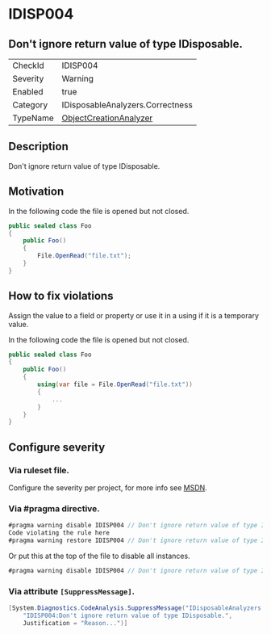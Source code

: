 # IDISP004
## Don't ignore return value of type IDisposable.

<!-- start generated table -->
<table>
<tr>
  <td>CheckId</td>
  <td>IDISP004</td>
</tr>
<tr>
  <td>Severity</td>
  <td>Warning</td>
</tr>
<tr>
  <td>Enabled</td>
  <td>true</td>
</tr>
<tr>
  <td>Category</td>
  <td>IDisposableAnalyzers.Correctness</td>
</tr>
<tr>
  <td>TypeName</td>
  <td><a href="https://github.com/DotNetAnalyzers/IDisposableAnalyzers/blob/master/IDisposableAnalyzers.Analyzers/NodeAnalyzers/ObjectCreationAnalyzer.cs">ObjectCreationAnalyzer</a></td>
</tr>
</table>
<!-- end generated table -->

## Description

Don't ignore return value of type IDisposable.

## Motivation

In the following code the file is opened but not closed.

```c#
public sealed class Foo
{
    public Foo()
    {
        File.OpenRead("file.txt");
    }
}
```

## How to fix violations

Assign the value to a field or property or use it in a using if it is a temporary value.


In the following code the file is opened but not closed.

```c#
public sealed class Foo
{
    public Foo()
    {
        using(var file = File.OpenRead("file.txt"))
		{
			...
		}
    }
}
```

<!-- start generated config severity -->
## Configure severity

### Via ruleset file.

Configure the severity per project, for more info see [MSDN](https://msdn.microsoft.com/en-us/library/dd264949.aspx).

### Via #pragma directive.
```C#
#pragma warning disable IDISP004 // Don't ignore return value of type IDisposable.
Code violating the rule here
#pragma warning restore IDISP004 // Don't ignore return value of type IDisposable.
```

Or put this at the top of the file to disable all instances.
```C#
#pragma warning disable IDISP004 // Don't ignore return value of type IDisposable.
```

### Via attribute `[SuppressMessage]`.

```C#
[System.Diagnostics.CodeAnalysis.SuppressMessage("IDisposableAnalyzers.Correctness", 
    "IDISP004:Don't ignore return value of type IDisposable.", 
    Justification = "Reason...")]
```
<!-- end generated config severity -->
